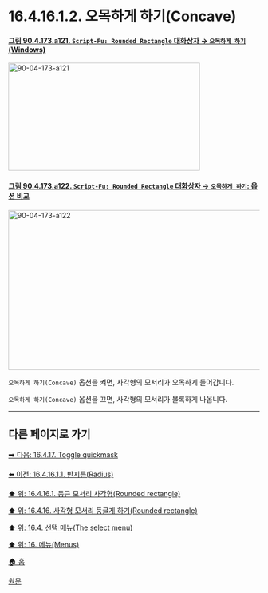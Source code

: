 # 16.4.16.1.2. 오목하게 하기(Concave)

<a id="90-04-173-a121"></a>

#### [그림 90.4.173.a121. `Script-Fu: Rounded Rectangle` 대화상자 → `오목하게 하기` (Windows)](./90-04-0173-script_fu_rounded_rectangle.md#90-04-173-a121)
<img width="384" height="216" alt="90-04-173-a121" src="https://github.com/user-attachments/assets/91c645ae-9ed2-45af-b53a-5667c1364d2e" />

<a id="90-04-173-a122"></a>

#### [그림 90.4.173.a122. `Script-Fu: Rounded Rectangle` 대화상자 → `오목하게 하기`: 옵션 비교](./90-04-0173-script_fu_rounded_rectangle.md#90-04-173-a122)
<img width="640" height="320" alt="90-04-173-a122" src="https://github.com/user-attachments/assets/dadd5a5d-74bb-442f-98f6-f672b05b8205" />

`오목하게 하기(Concave)` 옵션을 켜면, 사각형의 모서리가 오목하게 들어갑니다.

`오목하게 하기(Concave)` 옵션을 끄면, 사각형의 모서리가 볼록하게 나옵니다.

***

## 다른 페이지로 가기

[➡️ 다음: 16.4.17. Toggle quickmask](./16-04-17-toggle-quickmask.md)

[⬅️ 이전: 16.4.16.1.1. 반지름(Radius)](./16-04-16-01-01-radius.md)

[⬆️ 위: 16.4.16.1. 둥근 모서리 사각형(Rounded rectangle)](./16-04-16-01-00-description_of_the_rounded_rectangle_dialog_window.md)

[⬆️ 위: 16.4.16. 사각형 모서리 둥글게 하기(Rounded rectangle)](./16-04-16-00-rounded-rectangle.md)

[⬆️ 위: 16.4. 선택 메뉴(The select menu)](./16-04-00-the-select-menu.md)

[⬆️ 위: 16. 메뉴(Menus)](./16-00-menus.md)

[🏠 홈](./00-home.md)

[원문](https://docs.gimp.org/2.10/ko/script-fu-selection-rounded-rectangle.html#idm25218)